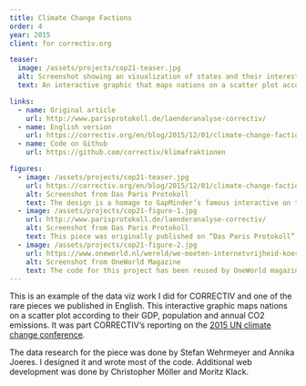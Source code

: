 ```yaml
---
title: Climate Change Factions
order: 4
year: 2015
client: for correctiv.org

teaser:
  image: /assets/projects/cop21-teaser.jpg
  alt: Screenshot showing an visualization of states and their interests in the Paris climate change conference
  text: An interactive graphic that maps nations on a scatter plot according to their GDP, population and annual CO2 emissions, used in CORRECTIV’s reporting on the 2015 UN Climate Change Conference.

links:
  - name: Original article
    url: http://www.parisprotokoll.de/laenderanalyse-correctiv/
  - name: English version
    url: https://correctiv.org/en/blog/2015/12/01/climate-change-factions/
  - name: Code on Github
    url: https://github.com/correctiv/klimafraktionen

figures:
  - image: /assets/projects/cop21-teaser.jpg
    url: https://correctiv.org/en/blog/2015/12/01/climate-change-factions/
    alt: Screenshot from Das Paris Protokoll
    text: The design is a homage to GapMinder’s famous interactive on the “Wealth & Health of Nations”, popularized by Hans Rosling. Click on “linear scale” for maximum effect.
  - image: /assets/projects/cop21-figure-1.jpg
    url: http://www.parisprotokoll.de/laenderanalyse-correctiv/
    alt: Screenshot from Das Paris Protokoll
    text: This piece was originally published on “Das Paris Protokoll”, a website that provided in-depth reporting from the UN Climate Change Conference. It was a collaboration between CORRECTIV and German public broadcaster NDR.
  - image: /assets/projects/cop21-figure-2.jpg
    url: https://www.oneworld.nl/wereld/we-moeten-internetvrijheid-koesteren
    alt: Screenshot from OneWorld Magazine
    text: The code for this project has been reused by OneWorld magazine in Holland to visualize the state of internet censorship around the world.
---
```


This is an example of the data viz work I did for CORRECTIV and one of the rare pieces we published in English. This interactive graphic maps nations on a scatter plot according to their GDP, population and annual CO2 emissions. It was part CORRECTIV’s reporting on the [2015 UN climate change conference](http://www.parisprotokoll.de/).

The data research for the piece was done by Stefan Wehrmeyer and Annika Joeres. I designed it and wrote most of the code. Additional web development was done by Christopher Möller and Moritz Klack.
